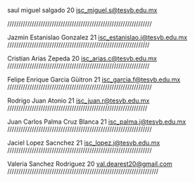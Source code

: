 ﻿saul
miguel
salgado
20
isc_miguel.s@tesvb.edu.mx

/////////////////////////////////////////////////////////////////

Jazmin
Estanislao
Gonzalez
21
isc_estanislao.j@tesvb.edu.mx
////////////////////////////////////////////////////////////////

Cristian
Arias 
Zepeda
20
isc_arias.c@tesvb.edu.mx
////////////////////////////////////////////////////////////////


Felipe Enrique
Garcia
Güitron
21
isc_garcia.f@tesvb.edu.mx
/////////////////////////////////////////////////////////////////

Rodrigo
Juan
Atonio
21
isc_juan.r@tesvb.edu.mx
///////////////////////////////////////////////////////////////

Juan Carlos
Palma 
Cruz Blanca
21
isc_palma.j@tesvb.edu.mx
/////////////////////////////////////////////////////////////////

Jaciel
Lopez 
Sacnchez
21
isc_lopez.j@tesvb.edu.mx
/////////////////////////////////////////////////////////////////

Valeria 
Sanchez
Rodriguez
20
val.dearest20@gmail.com
////////////////////////////////////////////////////////////////////

